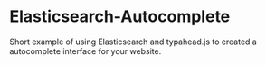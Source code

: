 Elasticsearch-Autocomplete
==========================

Short example of using Elasticsearch and typahead.js to created a autocomplete interface for your website.
